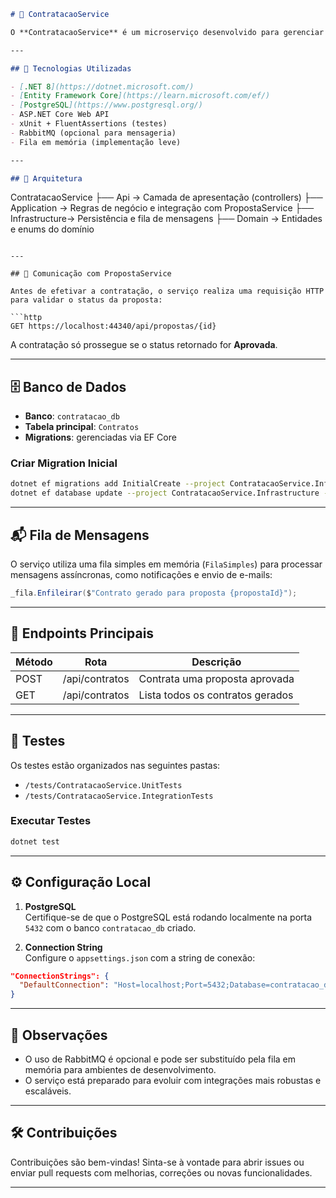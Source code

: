 
```markdown
# 📄 ContratacaoService

O **ContratacaoService** é um microserviço desenvolvido para gerenciar a contratação de propostas aprovadas no sistema AppSeguros. Ele garante que apenas propostas com status **Aprovada** sejam contratadas, validando essa informação diretamente com o PropostaService.

---

## 🚀 Tecnologias Utilizadas

- [.NET 8](https://dotnet.microsoft.com/)
- [Entity Framework Core](https://learn.microsoft.com/ef/)
- [PostgreSQL](https://www.postgresql.org/)
- ASP.NET Core Web API
- xUnit + FluentAssertions (testes)
- RabbitMQ (opcional para mensageria)
- Fila em memória (implementação leve)

---

## 🧱 Arquitetura

```
ContratacaoService
├── Api           → Camada de apresentação (controllers)
├── Application   → Regras de negócio e integração com PropostaService
├── Infrastructure→ Persistência e fila de mensagens
├── Domain        → Entidades e enums do domínio
```

---

## 📡 Comunicação com PropostaService

Antes de efetivar a contratação, o serviço realiza uma requisição HTTP para validar o status da proposta:

```http
GET https://localhost:44340/api/propostas/{id}
```

A contratação só prossegue se o status retornado for **Aprovada**.

---

## 🗄️ Banco de Dados

- **Banco**: `contratacao_db`
- **Tabela principal**: `Contratos`
- **Migrations**: gerenciadas via EF Core

### Criar Migration Inicial

```bash
dotnet ef migrations add InitialCreate --project ContratacaoService.Infrastructure --startup-project ContratacaoService.Api
dotnet ef database update --project ContratacaoService.Infrastructure --startup-project ContratacaoService.Api
```

---

## 📬 Fila de Mensagens

O serviço utiliza uma fila simples em memória (`FilaSimples`) para processar mensagens assíncronas, como notificações e envio de e-mails:

```csharp
_fila.Enfileirar($"Contrato gerado para proposta {propostaId}");
```

---

## 📡 Endpoints Principais

| Método | Rota            | Descrição                         |
|--------|------------------|-----------------------------------|
| POST   | /api/contratos   | Contrata uma proposta aprovada   |
| GET    | /api/contratos   | Lista todos os contratos gerados |

---

## 🧪 Testes

Os testes estão organizados nas seguintes pastas:

- `/tests/ContratacaoService.UnitTests`
- `/tests/ContratacaoService.IntegrationTests`

### Executar Testes

```bash
dotnet test
```

---

## ⚙️ Configuração Local

1. **PostgreSQL**  
   Certifique-se de que o PostgreSQL está rodando localmente na porta `5432` com o banco `contratacao_db` criado.

2. **Connection String**  
   Configure o `appsettings.json` com a string de conexão:

```json
"ConnectionStrings": {
  "DefaultConnection": "Host=localhost;Port=5432;Database=contratacao_db;Username=postgres;Password=postgres"
}
```

---

## 📌 Observações

- O uso de RabbitMQ é opcional e pode ser substituído pela fila em memória para ambientes de desenvolvimento.
- O serviço está preparado para evoluir com integrações mais robustas e escaláveis.

---

## 🛠️ Contribuições

Contribuições são bem-vindas! Sinta-se à vontade para abrir issues ou enviar pull requests com melhorias, correções ou novas funcionalidades.

---

